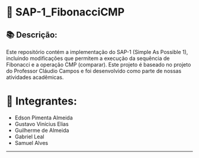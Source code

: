 # :rocket: SAP-1_FibonacciCMP

##  :books: Descrição:

Este repositório contém a implementação do SAP-1 (Simple As Possible 1), incluindo modificações que permitem a execução da sequência de Fibonacci e a operação CMP (comparar). Este projeto é baseado no projeto do Professor Cláudio Campos e foi desenvolvido como parte de nossas atividades acadêmicas.

# :busts_in_silhouette: Integrantes:

- Edson Pimenta Almeida
- Gustavo Vinícius Elias
- Guilherme de Almeida
- Gabriel Leal
- Samuel Alves
  
---
